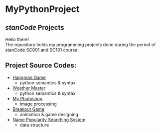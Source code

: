 # MyPythonProject
## *stanCode* Projects
Hello there!\
The repository holds my programming projects done during the period of stanCode SC001 and SC101 course.

## Project Source Codes:
- [Hangman Game](https://github.com/Ian33p55292/MyPythonProject/blob/main/stanCode_Projects/hangman_game/hangman.py)
  - python semantics & syntax
- [Weather Master](https://github.com/Ian33p55292/MyPythonProject/blob/main/stanCode_Projects/weather_master/weather_master.py)
  - python semantics & syntax
- [My Photoshop](https://github.com/Ian33p55292/MyPythonProject/blob/main/stanCode_Projects/my_photoshop/stanCodoshop.py)
  - image processing
- [Breakout Game](https://github.com/Ian33p55292/MyPythonProject/blob/main/stanCode_Projects/break_out_game/breakout.py)
  - animation & game designing
- [Name Popularity Searching System](https://github.com/Ian33p55292/MyPythonProject/blob/main/stanCode_Projects/name_searching_system/babygraphics.py)
  - data structure    
